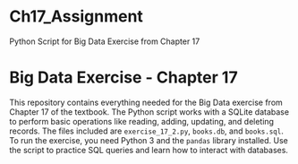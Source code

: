 # Ch17_Assignment
Python Script for Big Data Exercise from Chapter 17

# Big Data Exercise - Chapter 17

This repository contains everything needed for the Big Data exercise from Chapter 17 of the textbook. The Python script works with a SQLite database to perform basic operations like reading, adding, updating, and deleting records. The files included are `exercise_17_2.py`, `books.db`, and `books.sql`. To run the exercise, you need Python 3 and the `pandas` library installed. Use the script to practice SQL queries and learn how to interact with databases.
